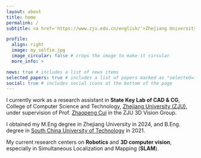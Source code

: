 ```yaml
---
layout: about
title: home
permalink: /
subtitle: <a href='https://www.zju.edu.cn/english/'>Zhejiang University</a>, College of Computer Science and Technology.

profile:
  align: right
  image: my_selfie.jpg
  image_circular: false # crops the image to make it circular
  more_info: >

news: true # includes a list of news items
selected_papers: true # includes a list of papers marked as "selected={true}"
social: true # includes social icons at the bottom of the page
---
```


I currently work as a research assistant in **State Key Lab of CAD & CG**, College of Computer Science and Technology, <a href='https://www.zju.edu.cn/english/'>Zhejiang University (ZJU)</a>, under supervision of Prof. <a href='http://www.cad.zju.edu.cn/home/zhpcui/'>Zhaopeng Cui</a> in the ZJU 3D Vision Group.

I obtained my M.Eng degree in Zhejiang University in 2024, and B.Eng. degree in <a href='https://www.scut.edu.cn/en/'>South China University of Technology</a> in 2021.

My current research centers on **Robotics** and **3D computer vision**, especially in Simultaneous Localization and Mapping (**SLAM**).

